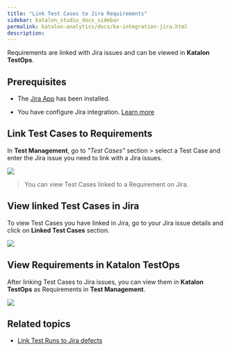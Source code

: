 ```yaml
---
title: "Link Test Cases to Jira Requirements" 
sidebar: katalon_studio_docs_sidebar
permalink: katalon-analytics/docs/ka-integration-jira.html 
description: 
---
```

Requirements are linked with Jira issues and can be viewed in **Katalon TestOps**.

## Prerequisites

- The [Jira App](https://marketplace.atlassian.com/apps/1217501/katalon-bdd-test-automation-for-jira) has been installed.

- You have configure Jira integration. [Learn more](https://docs.katalon.com/katalon-analytics/docs/kt-jira-config.html)

## Link Test Cases to Requirements

In **Test Management**, go to *"Test Cases"* section > select a Test Case and enter the Jira issue you need to link with a Jira issues.

<img src="https://github.com/katalon-studio/docs-images/raw/master/katalon-analytics/docs/ka-integration-jira/requirements-testops.png" width="" height="">

> You can view Test Cases linked to a Requirement on Jira.

## View linked Test Cases in Jira

To view Test Cases you have linked in Jira, go to your Jira issue details and click on **Linked Test Cases** section.

<img src="https://github.com/katalon-studio/docs-images/raw/master/katalon-analytics/docs/ka-integration-jira/linked-test-case.png" width="" height="">

## View Requirements in Katalon TestOps

After linking Test Cases to Jira issues, you can view them in **Katalon TestOps** as Requirements in **Test Management**.

<img src="https://github.com/katalon-studio/docs-images/raw/master/katalon-analytics/docs/ka-integration-jira/requirements.png" width="" height="">

## Related topics

- [Link Test Runs to Jira defects](https://docs.katalon.com/katalon-analytics/docs/ka-defects.html)